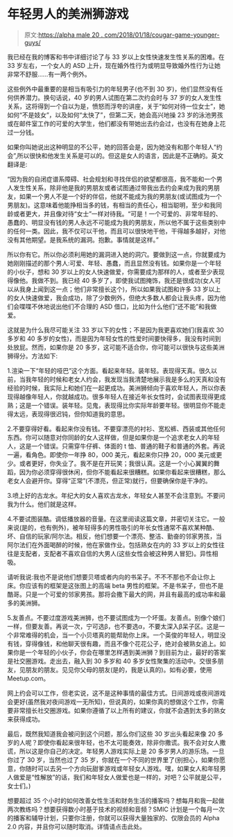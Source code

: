 # 年轻男人的美洲狮游戏

> 原文:[https://alpha male 20 . com/2018/01/18/cougar-game-younger-guys/](https://alphamale20.com/2018/01/18/cougar-game-younger-guys/)

我已经在我的博客和书中详细讨论了与 33 岁以上女性快速发生性关系的困难。在 33 岁左右，一个女人的 ASD 上升，现在婚外性行为或明显导致婚外性行为让她非常不舒服……有一两个例外。

这些例外中最重要的是相当有吸引力的年轻男子(也不到 30 岁)，他们显然没有任何供养潜力。换句话说，40 岁的男人试图在第二次约会时与 37 岁的女人发生性关系，这将得到一个自以为是，愤怒而浮夸的讲座，关于“如何对待一位女士”，她如何“不是妓女”，以及如何“太快了”，但第二天，她会高兴地操 23 岁的泳池男孩或在邮件室工作的可爱的大学生，他们都没有带她出去约会过，也没有在她身上花过一分钱。

如果你叫她说出这种明显的不公平，她的回答会是，因为她没有和那个年轻人“约会”,所以很快和他发生关系是可以的。但这是女人的语言，因此是不正确的。英文翻译是:

“因为我的自闭症谱系障碍、社会规划和寻找伴侣的欲望都很高，我不能和一个男人发生性关系，除非他是我的男朋友或者试图通过带我出去约会来成为我的男朋友，如果一个男人不是一个好的伴侣，他就不能成为我的男朋友(或试图成为一个男朋友)。这意味着他能挣相当多的钱，有相当的责任心，相当聪明，至少和我同龄或者更大，并且像对待“女士”一样对待我。“可是！一个可爱的、非常年轻的、愚蠢的、明显没有钱的男人永远不可能成为我的男朋友，所以他不属于这些类别中的任何一类。因此，我不仅可以干他，而且可以很快地干他，干得越多越好，对他没有其他期望。是我系统的漏洞。抱歉。事情就是这样。”

所以你有它。所以你必须利用她的漏洞进入她的洞穴。要做到这一点，你就要成为她刚刚描述的那个男人:可爱、年轻、愚蠢，而且显然没有钱。如果你是一个年轻的小伙子，想和 30 岁以上的女人快速做爱，你需要成为那样的人，或者至少表现得像他。我做不到。我已经 40 多岁了，即使我试图掩饰，我还是很成功(女人可以从我身上闻到这一点；他们非常擅长这个)，所以如果我试图和许多 33 岁以上的女人快速做爱，我会成功，除了少数例外，但绝大多数人都会让我头疼，因为他们会喋喋不休地说出他们不合理的 ASD 借口，比如为什么他们“还不能”和我做爱。

这就是为什么我尽可能关注 33 岁以下的女性；不是因为我更喜欢她们(我喜欢 30 多岁和 40 多岁的女性)，而是因为年轻女性的性爱时间要快得多，我没有时间到处放屁。然而，如果你是 20 多岁，这可能不适合你，你可能可以很快与这些美洲狮得分。方法如下:

1.渲染一下“年轻的哑巴”这个方面。看起来年轻。装年轻。表现得天真。很久以前，当我年轻的时候和老女人约会，我发现当我清楚地展示我是多么的天真和没有经验的时候，我实际上和她们在一起更成功。美洲狮倾向于喜欢年轻人，所以你表现得越像年轻人，你就越成功。很多年轻人在接近年长女性时，会试图表现得更成熟；这是一个错误。装年轻。见鬼，表现得比你实际年龄要年轻。很明显你不能走得太远，表现得很迟钝，但你知道我的意思。

2.不要穿得好看。看起来你没有钱。不要穿漂亮的衬衫、宽松裤、西装或其他任何东西。你可以随意对你同龄的女人这样做，但是如果你是一个追求老女人的年轻人，这是一个错误。只需穿牛仔裤、体面的 t 恤、普通的鞋子和普通的外套。再说一遍，看角色。即使你一年挣 80，000 美元，看起来你只挣 20，000 美元或更少。或者更好，你失业了。我不是在开玩笑；我很认真。这是一个小心翼翼的舞蹈，因为你必须穿得很休闲，但你不能看起来很糟糕。如果你看起来很糟糕，那么老女人会避开你。穿得“正常”(不漂亮，但正常)就行，但要确保你是干净的。

3.喷上好的古龙水。年纪大的女人喜欢古龙水，年轻女人甚至不会注意到。不要问我为什么。他们就是这样。

4.不要试图装酷。调低播放器的音量。在这里阅读这篇文章，并密切关注它。一般来说(是的，也有例外)，被年轻得多的男性吸引的年长女性通常不喜欢某种酷、坏、自信的玩家/阿尔法。相反，他们想要一个漂亮、整洁、勤奋的邻家男孩，当阿尔法们在外面喝醉的时候，他在家做作业。包括熟女在内的 33 岁以上的女性往往是支配者，支配者不喜欢自信的大男人(这些女性会被这种男人冒犯)。异性相吸。

请听我说:我也不是说他们想要贝塔或者内向的书呆子。不不不那也不会让你上床。你应该有的框架是这张图上的高端 beta 男性的框架。不是书呆子，但也不是酷哥。只是一个可爱的邻家男孩。那将会撒下最大的网，并且有最高的成功率和最多的美洲狮。

5.友善点。不要过度游戏美洲狮，也不要试图成为一个坏蛋。友善点。别像个娘们一样，但要友善。再说一次，宁可选β，也不要选α，不要太深入β呆子区。这是一个非常难得的机会，当一个小贝塔真的能帮助你上床。一个英俊的年轻人，明显没有钱，穿得像钱，和他聊天很有趣，而且不像个花花公子，绝对会被熟女追上。如果你是一个年轻的小伙子，你会在哪里怎样遇到美洲狮？到目前为止，最好的答案是社交圈游戏。走出去，融入到 30 多岁和 40 多岁女性聚集的活动中。交很多朋友，见朋友的朋友。见见你父母的朋友(是的，我是认真的)。如有必要，使用 Meetup.com。

网上约会可以工作，但老实说，这不是这种事情的最佳方式。日间游戏或夜间游戏会更好(虽然我对夜间游戏一无所知)，但说真的，如果你真的想做这个工作，你需要非常擅长社交圈游戏。如果你遵循了以上所有的建议，你就不会遇到太多的熟女来获得成功。

最后，既然我知道我会被问到这个问题，那么你们这些 30 岁出头看起来像 20 多岁的人呢？即使你看起来很年轻，也不太可能奏效，除非你撒谎。我不会对女人撒谎，所以这是你自己的决定。年轻男人游戏实际上是 20 多岁男人的游乐场。一旦你过了 30 岁，当然也过了 35 岁，你就在一个不同的世界里了(别担心，如果你愿意，你随时可以去另一个方向玩甜爹游戏或年轻女人游戏。嘿，如果女人和年轻男人做爱是“性解放”的话，我们和年轻女人做爱也是一样的，对吧？公平就是公平，女士们。)

想要超过 35 个小时的如何改善女性生活和财务生活的播客吗？想每月和我一起做两次教练吗？想要获得数小时基于技术的视频和音频？SMIC 计划是一个每月一次的播客和辅导计划，只要你注册，你就可以获得大量独家的、仅限会员的 Alpha 2.0 内容，并且你可以随时取消。详情请点击此处。